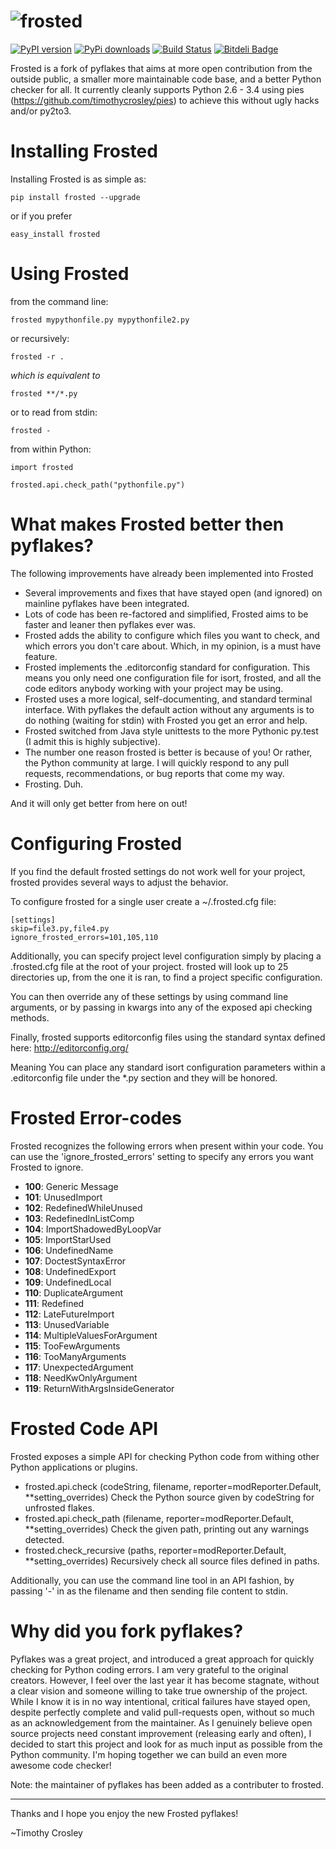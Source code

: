 ![frosted](https://raw.github.com/timothycrosley/frosted/master/logo.png)
=====

[![PyPI version](https://badge.fury.io/py/frosted.png)](http://badge.fury.io/py/frosted)
[![PyPi downloads](https://pypip.in/d/frosted/badge.png)](https://crate.io/packages/frosted/)
[![Build Status](https://travis-ci.org/timothycrosley/frosted.png?branch=master)](https://travis-ci.org/timothycrosley/frosted)
[![Bitdeli Badge](https://d2weczhvl823v0.cloudfront.net/timothycrosley/frosted/trend.png)](https://bitdeli.com/free "Bitdeli Badge")

Frosted is a fork of pyflakes that aims at more open contribution from the outside public, a smaller more maintainable code base, and a better Python checker for all.
It currently cleanly supports Python 2.6 - 3.4 using pies (https://github.com/timothycrosley/pies) to achieve this without ugly hacks and/or py2to3.

Installing Frosted
===================

Installing Frosted is as simple as:

    pip install frosted --upgrade

or if you prefer

    easy_install frosted

Using Frosted
===================

from the command line:

    frosted mypythonfile.py mypythonfile2.py

or recursively:

    frosted -r .

 *which is equivalent to*

    frosted **/*.py

or to read from stdin:

    frosted -

from within Python:

    import frosted

    frosted.api.check_path("pythonfile.py")

What makes Frosted better then pyflakes?
===================

The following improvements have already been implemented into Frosted

- Several improvements and fixes that have stayed open (and ignored) on mainline pyflakes have been integrated.
- Lots of code has been re-factored and simplified, Frosted aims to be faster and leaner then pyflakes ever was.
- Frosted adds the ability to configure which files you want to check, and which errors you don't care about. Which, in my opinion, is a must have feature.
- Frosted implements the .editorconfig standard for configuration. This means you only need one configuration file for isort, frosted, and all the code editors anybody working with your project may be using.
- Frosted uses a more logical, self-documenting, and standard terminal interface. With pyflakes the default action without any arguments is to do nothing (waiting for stdin) with Frosted you get an error and help.
- Frosted switched from Java style unittests to the more Pythonic py.test (I admit this is highly subjective).
- The number one reason frosted is better is because of you! Or rather, the Python community at large. I will quickly respond to any pull requests, recommendations, or bug reports that come my way.
- Frosting. Duh.

And it will only get better from here on out!

Configuring Frosted
======================

If you find the default frosted settings do not work well for your project, frosted provides several ways to adjust
the behavior.

To configure frosted for a single user create a ~/.frosted.cfg file:

    [settings]
    skip=file3.py,file4.py
    ignore_frosted_errors=101,105,110


Additionally, you can specify project level configuration simply by placing a .frosted.cfg file at the root of your
project. frosted will look up to 25 directories up, from the one it is ran, to find a project specific configuration.

You can then override any of these settings by using command line arguments, or by passing in kwargs into any of the
exposed api checking methods.

Finally, frosted supports editorconfig files using the standard syntax defined here:
http://editorconfig.org/

Meaning You can place any standard isort configuration parameters within a .editorconfig file under the *.py section
and they will be honored.

Frosted Error-codes
======================

Frosted recognizes the following errors when present within your code. You can use the 'ignore_frosted_errors' setting to
specify any errors you want Frosted to ignore.

- **100**: Generic Message
- **101**: UnusedImport
- **102**: RedefinedWhileUnused
- **103**: RedefinedInListComp
- **104**: ImportShadowedByLoopVar
- **105**: ImportStarUsed
- **106**: UndefinedName
- **107**: DoctestSyntaxError
- **108**: UndefinedExport
- **109**: UndefinedLocal
- **110**: DuplicateArgument
- **111**: Redefined
- **112**: LateFutureImport
- **113**: UnusedVariable
- **114**: MultipleValuesForArgument
- **115**: TooFewArguments
- **116**: TooManyArguments
- **117**: UnexpectedArgument
- **118**: NeedKwOnlyArgument
- **119**: ReturnWithArgsInsideGenerator

Frosted Code API
===================

Frosted exposes a simple API for checking Python code from withing other Python applications or plugins.

- frosted.api.check (codeString, filename, reporter=modReporter.Default, **setting_overrides)
  Check the Python source given by codeString for unfrosted flakes.
- frosted.api.check_path (filename, reporter=modReporter.Default, **setting_overrides)
  Check the given path, printing out any warnings detected.
- frosted.check_recursive (paths, reporter=modReporter.Default, **setting_overrides)
  Recursively check all source files defined in paths.

Additionally, you can use the command line tool in an API fashion, by passing '-' in as the filename and then sending
file content to stdin.

Why did you fork pyflakes?
===================

Pyflakes was a great project, and introduced a great approach for quickly checking for Python coding errors. I am very grateful to the original creators.
However, I feel over the last year it has become stagnate, without a clear vision and someone willing to take true ownership of the project.
While I know it is in no way intentional, critical failures have stayed open, despite perfectly complete and valid pull-requests open, without so much as an acknowledgement from the maintainer.
As I genuinely believe open source projects need constant improvement (releasing early and often), I decided to start this project and look for as much
input as possible from the Python community. I'm hoping together we can build an even more awesome code checker!

Note: the maintainer of pyflakes has been added as a contributer to frosted.

--------------------------------------------

Thanks and I hope you enjoy the new Frosted pyflakes!

~Timothy Crosley
